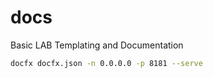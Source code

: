 # docs
Basic LAB Templating and Documentation

```bash
docfx docfx.json -n 0.0.0.0 -p 8181 --serve

```
